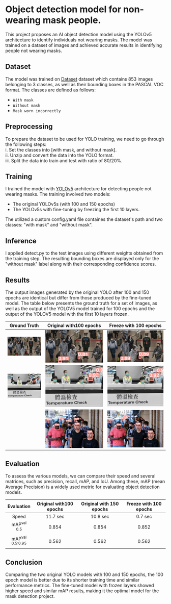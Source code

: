 # Object detection model for non-wearing mask people.     
This project proposes an AI object detection model using the YOLOv5 architecture to identify individuals not wearing masks. The model was trained on a dataset of images and achieved accurate results in identifying people not wearing masks.


## Dataset
The model was trained on [Dataset](https://www.kaggle.com/andrewmvd/face-mask-detection) dataset which contains 853 images belonging to 3 classes, as well as their bounding boxes in the PASCAL VOC format. The classes are defined as follows:
* `With mask`
* `Without mask`
* `Mask worn incorrectly`

## Preprocessing
To prepare the dataset to be used for YOLO training, we need to go through the following steps:
<br>
i. Set the classes into [with mask, and without mask].
<br>
ii. Unzip and convert the data into the YOLO format.
<br>
iii. Split the data into train and test with ratio of 80/20%. 


## Training
I trained the model with [YOLOv5](https://github.com/ultralytics/yolov5) architecture for detecting people not wearing masks. The training involved two models:
* The original YOLOv5s (with 100 and 150 epochs) 
* The YOLOv5s with fine-tuning by freezing the first 10 layers. 

The utilized a custom config.yaml file containes the dataset's path and two classes: "with mask" and "without mask".

## Inference
 I applied detect.py to the test images using different weights obtained from the training step. The resulting bounding boxes are displayed only for the "without mask" label along with their corresponding confidence scores.

 ## Results
 The output images generated by the original YOLO after 100 and 150 epochs are identical but differ from those produced by the fine-tuned model. 
The table below presents the ground truth for a set of images, as well as the output of the YOLOV5 model trained for 100 epochs and the output of the YOLOV5 model with the first 10 layers frozen.

| Ground Truth | Original with100 epochs | Freeze with 100 epochs | 
| :-: | :-: |:-: |
| ![](fig/ground_truth/output_49.png) | ![](fig/inference/original/maksssksksss49.png) | ![](fig/inference/freez/maksssksksss49.png) | 
| ![](fig/ground_truth/output_119.png) | ![](fig/inference/original/maksssksksss119.png) | ![](fig/inference/freez/maksssksksss119.png)| 
| ![]() | ![](fig/test_output.png) | ![](fig/test_output_freez_100.png)| 


## Evaluation
To assess the various models, we can compare their speed and several matrices, such as precision, recall, mAP, and IoU. Among these, mAP (mean Average Precision) is a widely used metric for evaluating object detection models. 

| Evaluation | Original with100 epochs | Original with 150 epochs | Freeze with 100 epochs | 
| :-: | :-: | :-: | :-: | 
| Speed | 11.7 sec | 10.8 sec | 0.7 sec | 
| mAP<sup>val<br>0.5  | 0.854 | 0.854 | 0.852 |  
| mAP<sup>val<br>0.5:0.95 | 0.562 | 0.562 | 0.562 | 

## Conclusion
Comparing the two original YOLO models with 100 and 150 epochs, the 100 epoch model is better due to its shorter training time and similar performance metrics. The fine-tuned model with frozen layers showed higher speed and similar mAP results, making it the optimal model for the mask detection project.
